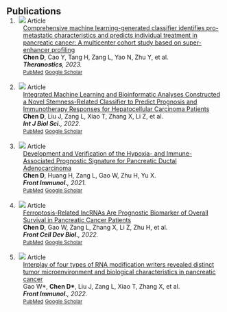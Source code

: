
<h2 id="publications" style="margin: 2px 0px -15px;">Publications</h2>

<div class="publications"> 
<ol class="bibliography">

<li>
<div class="pub-row">

  <div class="col-sm-3 abbr" style="position: relative;padding-right: 5px;padding-left: 5px;">
    <img src="assets/img/nips2023.png" class="teaser img-fluid z-depth-1">
    <abbr class="badge">Article</abbr>
  </div>

  <div class="col-sm-9" style="position: relative;padding-right: 5x;padding-left: 15px;">
    <div class="title"><a href="https://pubmed.ncbi.nlm.nih.gov/37351165/"> Comprehensive machine learning-generated classifier identifies pro-metastatic characteristics and predicts individual treatment in pancreatic cancer: A multicenter cohort study based on super-enhancer profiling</a></div>
    <div class="author"><strong>Chen D</strong>, Cao Y, Tang H, Zang L, Yao N, Zhu Y, et al.</div>
    <div class="periodical"><em><strong>Theranostics</strong>, 2023.</em></div>
    <div class="links">
    <a href="https://pubmed.ncbi.nlm.nih.gov/37351165/" class="btn btn-sm z-depth-0" role="button" target="_blank" style="font-size:12px;">PubMed</a>
    <a href="https://scholar.google.com/scholar?hl=en&as_sdt=0%2C5&q=Comprehensive+machine+learning-generated+classifier+identifies+pro-metastatic+characteristics+and+predicts+individual+treatment+in+pancreatic+cancer%3A+A+multicenter+cohort+study+based+on+super-enhancer+profiling.&btnG=" class="btn btn-sm z-depth-0" role="button" target="_blank" style="font-size:12px;">Google Scholar</a>
    </div>
  </div>
</div>
</li>

<br>

<li>
<div class="pub-row">

  <div class="col-sm-3 abbr" style="position: relative;padding-right: 5px;padding-left: 5px;">
    <img src="assets/img/nips2023.png" class="teaser img-fluid z-depth-1">
    <abbr class="badge">Article</abbr>
  </div>

  <div class="col-sm-9" style="position: relative;padding-right: 5x;padding-left: 15px;">
    <div class="title"><a href="https://pubmed.ncbi.nlm.nih.gov/34975338/">Integrated Machine Learning and Bioinformatic Analyses Constructed a Novel Stemness-Related Classifier to Predict Prognosis and Immunotherapy Responses for Hepatocellular Carcinoma Patients</a></div>
    <div class="author"><strong>Chen D</strong>, Liu J, Zang L, Xiao T, Zhang X, Li Z, et al. </div>
    <div class="periodical"><em><strong>Int J Biol Sci.</strong>, 2022.</em></div>
    <div class="links">
    <a href="https://pubmed.ncbi.nlm.nih.gov/34975338/" class="btn btn-sm z-depth-0" role="button" target="_blank" style="font-size:12px;">PubMed</a>
    <a href="https://scholar.google.com/scholar?hl=en&as_sdt=0%2C5&q=Integrated+Machine+Learning+and+Bioinformatic+Analyses+Constructed+a+Novel+Stemness-Related+Classifier+to+Predict+Prognosis+and+Immunotherapy+Responses+for+Hepatocellular+Carcinoma+Patients.&btnG=" class="btn btn-sm z-depth-0" role="button" target="_blank" style="font-size:12px;">Google Scholar</a>
    </div>
  </div>
</div>
</li>

<br>

<li>
<div class="pub-row">

  <div class="col-sm-3 abbr" style="position: relative;padding-right: 5px;padding-left: 5px;">
    <img src="assets/img/nips2023.png" class="teaser img-fluid z-depth-1">
    <abbr class="badge">Article</abbr>
  </div>

  <div class="col-sm-9" style="position: relative;padding-right: 5x;padding-left: 15px;">
    <div class="title"><a href="https://pubmed.ncbi.nlm.nih.gov/34691034/">Development and Verification of the Hypoxia- and Immune-Associated Prognostic Signature for Pancreatic Ductal Adenocarcinoma</a></div>
    <div class="author"><strong>Chen D</strong>, Huang H, Zang L, Gao W, Zhu H, Yu X.</div>
    <div class="periodical"><em><strong>Front Immunol.</strong>, 2021.</em></div>
    <div class="links">
      <a href="https://pubmed.ncbi.nlm.nih.gov/34691034/" class="btn btn-sm z-depth-0" role="button" target="_blank" style="font-size:12px;">PubMed</a>
    <a href="https://scholar.google.com/scholar?hl=en&as_sdt=0%2C5&q=Development+and+Verification+of+the+Hypoxia-+and+Immune-Associated+Prognostic+Signature+for+Pancreatic+Ductal+Adenocarcinoma&btnG=" class="btn btn-sm z-depth-0" role="button" target="_blank" style="font-size:12px;">Google Scholar</a>
    </div>
  </div>
</div>
</li>


<br>


<li>
<div class="pub-row">

  <div class="col-sm-3 abbr" style="position: relative;padding-right: 5px;padding-left: 5px;">
    <img src="assets/img/nips2023.png" class="teaser img-fluid z-depth-1">
    <abbr class="badge">Article</abbr>
  </div>

  <div class="col-sm-9" style="position: relative;padding-right: 5x;padding-left: 15px;">
    <div class="title"><a href="https://pubmed.ncbi.nlm.nih.gov/35223846/">Ferroptosis-Related IncRNAs Are Prognostic Biomarker of Overall Survival in Pancreatic Cancer Patients</a></div>
    <div class="author"><strong>Chen D</strong>, Gao W, Zang L, Zhang X, Li Z, Zhu H, et al.</div>
    <div class="periodical"><em><strong>Front Cell Dev Biol.</strong>, 2022.</em></div>
    <div class="links">
       <a href="https://pubmed.ncbi.nlm.nih.gov/35223846/" class="btn btn-sm z-depth-0" role="button" target="_blank" style="font-size:12px;">PubMed</a>
    <a href="https://scholar.google.com/scholar?hl=en&as_sdt=0%2C5&q=Ferroptosis-Related+IncRNAs+Are+Prognostic+Biomarker+of+Overall+Survival+in+Pancreatic+Cancer+Patients&btnG=" class="btn btn-sm z-depth-0" role="button" target="_blank" style="font-size:12px;">Google Scholar</a>
    </div>
  </div>
</div>
</li>



<br>



<li>
<div class="pub-row">

  <div class="col-sm-3 abbr" style="position: relative;padding-right: 5px;padding-left: 5px;">
    <img src="assets/img/nips2023.png" class="teaser img-fluid z-depth-1">
    <abbr class="badge">Article</abbr>
  </div>

  <div class="col-sm-9" style="position: relative;padding-right: 5x;padding-left: 15px;">
    <div class="title"><a href="https://pubmed.ncbi.nlm.nih.gov/36601127/">Interplay of four types of RNA modification writers revealed distinct tumor microenvironment and biological characteristics in pancreatic cancer</a></div>
    <div class="author">Gao W*, <strong>Chen D*</strong>, Liu J, Zang L, Xiao T, Zhang X, et al.</div>
    <div class="periodical"><em><strong>Front Immunol.</strong>, 2022.</em></div>
    <div class="links">
       <a href="https://pubmed.ncbi.nlm.nih.gov/36601127/" class="btn btn-sm z-depth-0" role="button" target="_blank" style="font-size:12px;">PubMed</a>
    <a href="https://scholar.google.com/scholar?hl=en&as_sdt=0%2C5&q=Interplay+of+four+types+of+RNA+modification+writers+revealed+distinct+tumor+microenvironment+and+biological+characteristics+in+pancreatic+cancer.&btnG=" class="btn btn-sm z-depth-0" role="button" target="_blank" style="font-size:12px;">Google Scholar</a>
    </div>
  </div>
</div>
</li>


</ol>
</div>

